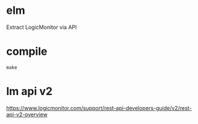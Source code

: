 # elm

Extract LogicMonitor via API

# compile

`make`

# lm api v2

https://www.logicmonitor.com/support/rest-api-developers-guide/v2/rest-api-v2-overview
